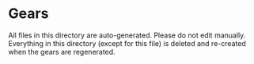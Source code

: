 # Gears

All files in this directory are auto-generated. Please do not edit manually.
Everything in this directory (except for this file) is deleted and re-created
when the gears are regenerated.
